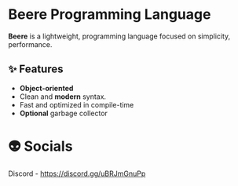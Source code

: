 # Beere Programming Language

**Beere** is a lightweight, programming language focused on simplicity, performance.  

## ✨ Features

- **Object-oriented**
- Clean and **modern** syntax.
- Fast and optimized in compile-time
- **Optional** garbage collector

# 👽 Socials

Discord - https://discord.gg/uBRJmGnuPp
